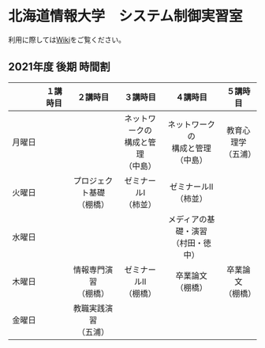 # 北海道情報大学　システム制御実習室

利用に際しては[Wiki](https://github.com/jtLabHIU/sysctrl/wiki)をご覧ください。

## 2021年度 後期 時間割
|　　　|１講時目|２講時目|３講時目|４講時目|５講時目|
|:---:|:------:|:------:|:------:|:------:|:------:|
|月曜日| | |ネットワークの<br>構成と管理<br>（中島）|ネットワークの<br>構成と管理<br>（中島）|教育心理学<br>（五浦）|
|火曜日| |プロジェクト基礎<br>（棚橋）|ゼミナールI<br>（柿並）|ゼミナールII<br>（柿並）| |
|水曜日| | | |メディアの基礎・演習<br>（村田・徳中）| |
|木曜日| |情報専門演習<br>（棚橋）|ゼミナールII<br>（棚橋）|卒業論文<br>（棚橋）|卒業論文<br>（棚橋）|
|金曜日| |教職実践演習<br>（五浦）| | | |
